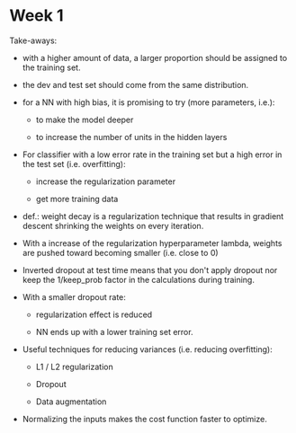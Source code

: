 # Week 1

Take-aways:

* with a higher amount of data, a larger proportion should be assigned to the training set.

* the dev and test set should come from the same distribution.

* for a NN with high bias, it is promising to try (more parameters, i.e.):

   * to make the model deeper
    
   * to increase the number of units in the hidden layers
    
* For classifier with a low error rate in the training set but a high error in the test set (i.e. overfitting):
  
  * increase the regularization parameter
  
  * get more training data
  
* def.: weight decay is a regularization technique that results in gradient descent shrinking the weights on every iteration.

* With a increase of the regularization hyperparameter lambda, weights are pushed toward becoming smaller (i.e. close to $0$)

* Inverted dropout at test time means that you don't apply dropout nor keep the 1/keep_prob factor in the calculations during training.

* With a smaller dropout rate:

  * regularization effect is reduced
  
  * NN ends up with a lower training set error.

* Useful techniques for reducing variances (i.e. reducing overfitting):

  * L1 / L2 regularization
  
  * Dropout
  
  * Data augmentation
  
* Normalizing the inputs makes the cost function faster to optimize.
